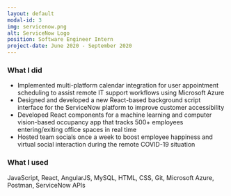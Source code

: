 ```yaml
---
layout: default
modal-id: 3
img: servicenow.png
alt: ServiceNow Logo
position: Software Engineer Intern
project-date: June 2020 - September 2020
---
```


### What I did
- Implemented multi-platform calendar integration for user appointment scheduling to assist remote IT support workflows using Microsoft Azure
- Designed and developed a new React-based background script interface for the ServiceNow platform to improve customer accessibility
- Developed React components for a machine learning and computer vision-based occupancy app that tracks 500+ employees entering/exiting office spaces in real time
- Hosted team socials once a week to boost employee happiness and virtual social interaction during the remote COVID-19 situation

### What I used
JavaScript, React, AngularJS, MySQL, HTML, CSS, Git, Microsoft Azure, Postman, ServiceNow APIs